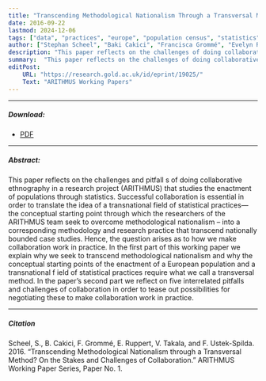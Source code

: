 ```yaml
---
title: "Transcending Methodological Nationalism Through a Transversal Method? On the Stakes and Challenges of Collaboration"
date: 2016-09-22
lastmod: 2024-12-06
tags: ["data", "practices", "europe", "population census", "statistics", "enactment", "transversal", "method"]
author: ["Stephan Scheel", "Baki Cakici", "Francisca Grommé", "Evelyn Ruppert", "Ville Takala", "Funda Ustek-Spilda"]
description: "This paper reflects on the challenges of doing collaborative ethnography in a research project (ARITHMUS) that studies the enactment of populations through statistics."
summary:  "This paper reflects on the challenges of doing collaborative ethnography in a research project (ARITHMUS) that studies the enactment of populations through statistics."
editPost:
    URL: "https://research.gold.ac.uk/id/eprint/19025/"
    Text: "ARITHMUS Working Papers"
---
```

---
##### Download:
- [PDF](transcending2016.pdf)

---
##### Abstract:
This paper reflects on the challenges and pitfall s of doing collaborative ethnography in a research project (ARITHMUS) that studies the enactment of populations through statistics. Successful collaboration is essential in order to translate the idea of a transnational field of statistical practices—the conceptual starting point through which the researchers of the ARITHMUS team seek to overcome methodological nationalism – into a corresponding methodology and research practice that transcend nationally bounded case studies. Hence, the question arises as to how we make collaboration work in practice. In the first part of this working paper we explain why we seek to transcend methodological nationalism and why the conceptual starting points of the enactment of a European population and a transnational f ield of statistical practices require what we call a transversal method. In the paper’s second part we reflect on five interrelated pitfalls and challenges of collaboration in order to tease out possibilities for negotiating these to make collaboration work in practice.

---
##### Citation
Scheel, S., B. Cakici, F. Grommé, E. Ruppert, V. Takala, and F. Ustek-Spilda. 2016. “Transcending Methodological Nationalism through a Transversal Method? On the Stakes and Challenges of Collaboration.” ARITHMUS Working Paper Series, Paper No. 1.
